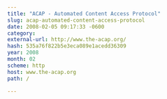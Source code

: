 ```yaml
---
title: "ACAP - Automated Content Access Protocol"
slug: acap-automated-content-access-protocol
date: 2008-02-05 09:17:33 -0600
category: 
external-url: http://www.the-acap.org/
hash: 535a76f822b5e3eca089e1acedd36309
year: 2008
month: 02
scheme: http
host: www.the-acap.org
path: /

---
```



